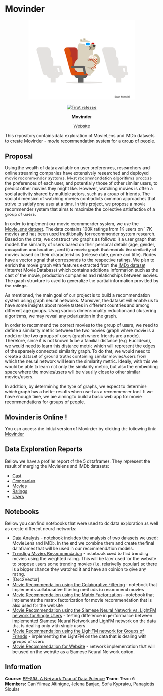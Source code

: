 # Movinder

<div align="center">
  <p>
  <img src="images/movie.gif" width="350" />
  </p>
  <p>
    <a href="">
      <img alt="First release" src="https://img.shields.io/badge/release-v1.0-brightgreen.svg" />
    </a>
  </p>

  <p>
    <strong>Movinder</strong>
  </p>
  
  <p>
    <a href="https://movinder.herokuapp.com/">
      Website
    </a>
  </p>
</div>

This repository contains data exploration of MovieLens and IMDb datasets to create Movinder - movie recommendation system for a group of people.

## Proposal
Using the wealth of data available on user preferences, researchers and online streaming
companies have extensively researched and deployed movie recommender systems.
Most recommendation algorithms process the preferences of each user, and potentially
those of other similar users, to predict other movies they might like. However, watching
movies is often a social activity shared by multiple actors, such as a group of friends. The
social dimension of watching movies contradicts common approaches that strive to
satisfy one user at a time. In this project, we propose a movie recommender system that
aims to maximize the collective satisfaction of a group of users.

In order to implement our movie recommender system, we use the [MovieLens dataset](https://grouplens.org/datasets/movielens/).
The data contains 100K ratings from 1K users on 1.7K movies and has been used
traditionally for recommender system research. Based on the data, we construct two
graphs as follows: i) a user graph that models the similarity of users based on their
personal details (age, gender, occupation and location), and ii) a movie graph that models
the similarity of movies based on their characteristics (release date, genre and title).
Nodes have a vector signal that corresponds to the respective ratings. We plan to enrich
the movie graph with features extracted from the [IMDb dataset](https://datasets.imdbws.com/) (Internet Movie
Database) which contains additional information such as the cast of the movie,
production companies and relationships between movies. The graph structure is used to
generalize the partial information provided by the ratings.

As mentioned, the main goal of our project is to build a recommendation system using
graph neural networks. Moreover, the dataset will enable us to have some insights about
movie tastes in different countries and among different age groups. Using various
dimensionality reduction and clustering algorithms, we may reveal any polarization in the
graph.

In order to recommend the correct movies to the group of users, we need to define a similarity
metric between the two movies (graph where movie is a node) or the two groups of users (graph
where friends are a node). Therefore, since it is not known to be a familiar distance (e.g.
Euclidean), we would need to learn this distance metric which will represent the edges of
the sparsely connected similarity graph. To do that, we would need to create a dataset of
ground truths containing similar movies/users from which the neural network will learn
the similarity metric. Ideally, with this we would be able to learn not only the similarity
metric, but also the embedding space where the movies/users will be visually close to
other similar movies/users.

In addition, by determining the type of graphs, we expect to determine which graph has a
better results when used as a recommender tool. If we have enough time, we are aiming
to build a basic web app for movie recommendations for groups of people.

## Movinder is Online !
You can access the initial version of Movinder by clicking the following link: [Movinder](https://movinder.herokuapp.com)

## Data Exploration Reports
Bellow we have a profiler report of the 5 dataframes. They represent the result of merging the Movielens and IMDb datasets:
- [Cast](https://htmlpreview.github.io/?https://github.com/Movinder/movielens-imdb-exploration/blob/master/data/reports/cast_report.html)
- [Companies](https://htmlpreview.github.io/?https://github.com/Movinder/movielens-imdb-exploration/blob/master/data/reports/companies_report.html)
- [Movies](https://htmlpreview.github.io/?https://github.com/Movinder/movielens-imdb-exploration/blob/master/data/reports/movies_report.html)
- [Ratings](https://htmlpreview.github.io/?https://github.com/Movinder/movielens-imdb-exploration/blob/master/data/reports/ratings_report.html)
- [Users](https://htmlpreview.github.io/?https://github.com/Movinder/movielens-imdb-exploration/blob/master/data/reports/users_report.html)

## Notebooks
Bellow you can find notebooks that were used to do data exploration as well as create different neural networks:
- [Data Analysis](https://nbviewer.jupyter.org/github/Movinder/movielens-imdb-exploration/blob/master/data_analysis.ipynb) - notebook includes the analysis of two datasets we used: MovieLens and IMDb. In the end we combine them and create the final dataframes that will be used in our recommendation models.
- [Trending Movies Recommendation](https://nbviewer.jupyter.org/github/Movinder/movielens-imdb-exploration/blob/master/trending_movie_recommendation.ipynb) - notebook used to find trending movies using the weighted rating. This will be later used for the website to propose users some trending movies (i.e. relarivelly popular) so there is a bigger chance they watched it and have an opinion to give any rating.
- [Doc2Vector]
- [Movie Recommendation using the Colaborative Filtering](https://nbviewer.jupyter.org/github/Movinder/movielens-imdb-exploration/blob/master/collaborative_filtering_can.ipynb) - notebook that implements collaborative filtering methods to recommend movies
- [Movie Recommendation using the Matrix Factorization](https://nbviewer.jupyter.org/github/Movinder/movielens-imdb-exploration/blob/master/matrix_factorization.ipynb) - notebook that implements the matrix factorization for movie recommendation that is also used for the website 
- [Movie Recommendation using the Siamese Neural Network vs. LightFM network for Single Users](https://nbviewer.jupyter.org/github/Movinder/movielens-imdb-exploration/blob/master/movie_recommendation_with_LightFM_person.ipynb) - testing difference in performance between implemented Siamese Neural Network and LighFM network on the data that is dealing only with single users
- [Movie Recommendation using the LightFM network for Groups of Friends](https://nbviewer.jupyter.org/github/Movinder/movielens-imdb-exploration/blob/master/movie_recommendation_with_LightFM_friends.ipynb) - implementing the LightFM on the data that is dealing with groups of users
- [Movie Recommendation for Website](https://nbviewer.jupyter.org/github/Movinder/movielens-imdb-exploration/blob/master/movie_recommendation_with_LightFM_friends_WEBAPP.ipynb) - network implementation that will be used on the website as a Siamese Neural Network option.



## Information
**Course:** [EE-558: A Network Tour of Data Science](https://github.com/mdeff/ntds_2019)
**Team:** Team 6  
**Members:**  Can Yilmaz Altinigne, Jelena Banjac, Sofia Kypraiou, Panagiotis Sioulas 
